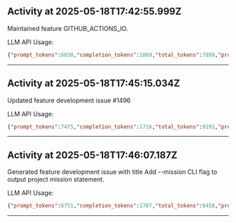 ## Activity at 2025-05-18T17:42:55.999Z

Maintained feature GITHUB_ACTIONS_IO.

LLM API Usage:

```json
{"prompt_tokens":6030,"completion_tokens":1869,"total_tokens":7899,"prompt_tokens_details":{"cached_tokens":0,"audio_tokens":0},"completion_tokens_details":{"reasoning_tokens":1472,"audio_tokens":0,"accepted_prediction_tokens":0,"rejected_prediction_tokens":0}}
```

---

## Activity at 2025-05-18T17:45:15.034Z

Updated feature development issue #1496

LLM API Usage:

```json
{"prompt_tokens":7475,"completion_tokens":1716,"total_tokens":9191,"prompt_tokens_details":{"cached_tokens":0,"audio_tokens":0},"completion_tokens_details":{"reasoning_tokens":960,"audio_tokens":0,"accepted_prediction_tokens":0,"rejected_prediction_tokens":0}}
```

---

## Activity at 2025-05-18T17:46:07.187Z

Generated feature development issue with title Add --mission CLI flag to output project mission statement.

LLM API Usage:

```json
{"prompt_tokens":6751,"completion_tokens":1707,"total_tokens":8458,"prompt_tokens_details":{"cached_tokens":0,"audio_tokens":0},"completion_tokens_details":{"reasoning_tokens":1280,"audio_tokens":0,"accepted_prediction_tokens":0,"rejected_prediction_tokens":0}}
```

---

